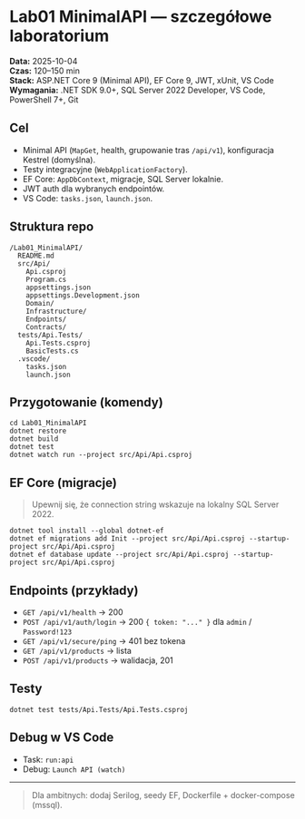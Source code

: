 # Lab01 MinimalAPI — szczegółowe laboratorium

**Data:** 2025-10-04  
**Czas:** 120–150 min  
**Stack:** ASP.NET Core 9 (Minimal API), EF Core 9, JWT, xUnit, VS Code  
**Wymagania:** .NET SDK 9.0+, SQL Server 2022 Developer, VS Code, PowerShell 7+, Git

## Cel
- Minimal API (`MapGet`, health, grupowanie tras `/api/v1`), konfiguracja Kestrel (domyślna).
- Testy integracyjne (`WebApplicationFactory`).
- EF Core: `AppDbContext`, migracje, SQL Server lokalnie.
- JWT auth dla wybranych endpointów.
- VS Code: `tasks.json`, `launch.json`.

## Struktura repo
```
/Lab01_MinimalAPI/
  README.md
  src/Api/
    Api.csproj
    Program.cs
    appsettings.json
    appsettings.Development.json
    Domain/
    Infrastructure/
    Endpoints/
    Contracts/
  tests/Api.Tests/
    Api.Tests.csproj
    BasicTests.cs
  .vscode/
    tasks.json
    launch.json
```

## Przygotowanie (komendy)
```pwsh
cd Lab01_MinimalAPI
dotnet restore
dotnet build
dotnet test
dotnet watch run --project src/Api/Api.csproj
```

## EF Core (migracje)
> Upewnij się, że connection string wskazuje na lokalny SQL Server 2022.

```pwsh
dotnet tool install --global dotnet-ef
dotnet ef migrations add Init --project src/Api/Api.csproj --startup-project src/Api/Api.csproj
dotnet ef database update --project src/Api/Api.csproj --startup-project src/Api/Api.csproj
```

## Endpoints (przykłady)
- `GET /api/v1/health` → 200
- `POST /api/v1/auth/login` → 200 `{ token: "..." }` dla `admin` / `Password!123`
- `GET /api/v1/secure/ping` → 401 bez tokena
- `GET /api/v1/products` → lista
- `POST /api/v1/products` → walidacja, 201

## Testy
```pwsh
dotnet test tests/Api.Tests/Api.Tests.csproj
```

## Debug w VS Code
- Task: `run:api`
- Debug: `Launch API (watch)`

---

> Dla ambitnych: dodaj Serilog, seedy EF, Dockerfile + docker-compose (mssql).
